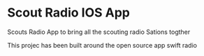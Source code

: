 # Scout Radio IOS App

Scouts Radio App to bring all the scouting radio Sations togther

This projec has been built around the open source app swift radio
